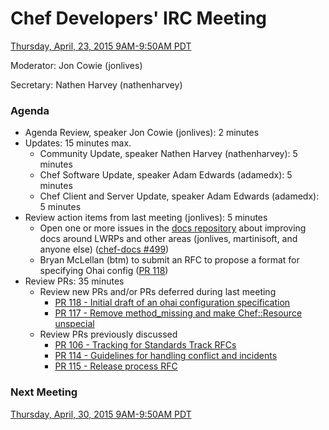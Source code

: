 # Chef Developers' IRC Meeting

[Thursday, April, 23, 2015 9AM-9:50AM PDT](http://www.timeanddate.com/worldclock/fixedtime.html?msg=%23chef-hacking+developers%27+meeting&iso=20150423T12&p1=419&am=50)

Moderator:  Jon Cowie (jonlives)

Secretary:  Nathen Harvey (nathenharvey)

### Agenda
* Agenda Review, speaker Jon Cowie (jonlives): 2 minutes
* Updates: 15 minutes max.
  * Community Update, speaker Nathen Harvey (nathenharvey): 5 minutes
  * Chef Software Update, speaker Adam Edwards (adamedx): 5 minutes
  * Chef Client and Server Update, speaker Adam Edwards (adamedx): 5 minutes
* Review action items from last meeting (jonlives): 5 minutes
  *  Open one or more issues in the [docs repository](http://github.com/chef/chef-docs) about improving docs around LWRPs and other areas (jonlives, martinisoft, and anyone else) ([chef-docs #499](https://github.com/chef/chef-docs/issues/499))
  * Bryan McLellan (btm) to submit an RFC to propose a format for specifying Ohai config ([PR 118](https://github.com/chef/chef-rfc/pull/118))
* Review PRs:  35 minutes
  * Review new PRs and/or PRs deferred during last meeting
    * [PR 118 - Initial draft of an ohai configuration specification](https://github.com/chef/chef-rfc/pull/118)
    * [PR 117 - Remove method_missing and make Chef::Resource unspecial](https://github.com/chef/chef-rfc/pull/117)
  * Review PRs previously discussed
    * [PR 106 - Tracking for Standards Track RFCs](https://github.com/chef/chef-rfc/pull/106)
    * [PR 114 - Guidelines for handling conflict and incidents](https://github.com/chef/chef-rfc/pull/114)
    * [PR 115 - Release process RFC](https://github.com/chef/chef-rfc/pull/115)


### Next Meeting

[Thursday, April, 30, 2015 9AM-9:50AM PDT](http://www.timeanddate.com/worldclock/fixedtime.html?msg=%23chef-hacking+developers%27+meeting&iso=20150430T12&p1=419&am=50)